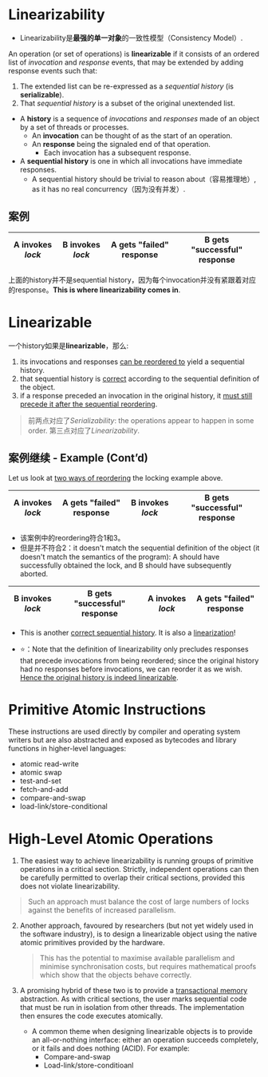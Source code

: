 # Linearizability

* Linearizability是**最强的单一对象**的一致性模型（Consistency Model）.

An operation (or set of operations) is **linearizable** if it consists of an ordered list of *invocation* and *response* events, that may be extended by adding response events such that:

1. The extended list can be re-expressed as a *sequential history* (is **serializable**).
2. That *sequential history* is a subset of the original unextended list.

* A **history** is a sequence of *invocations* and *responses* made of an object by a set of threads or processes.
    * An **invocation** can be thought of as the start of an operation.
    * An **response** being the signaled end of that operation.
        * Each invocation has a subsequent response.
* A **sequential history** is one in which all invocations have immediate responses.
    * A sequential history should be trivial to reason about（容易推理地）, as it has no real concurrency（因为没有并发）.

## 案例

| A invokes *lock* | B invokes *lock* | A gets "failed" response | B gets "successful" response |
| ---------------- | ---------------- | ------------------------ | ---------------------------- |

上面的history并不是sequential history，因为每个invocation并没有紧跟着对应的response。**This is where linearizability comes in**.

# Linearizable

一个history如果是**linearizable**，那么:

1. its invocations and responses <u>can be reordered to</u> yield a sequential history.
2. that sequential history is <u>correct</u> according to the sequential definition of the object.
3. if a response preceded an invocation in the original history, it <u>must still precede it after the sequential reordering</u>.

> 前两点对应了*Serializability*: the operations appear to happen in some order. 第三点对应了*Linearizability*.

## 案例继续 - Example (Cont’d)

Let us look at <u>two ways of reordering</u> the locking example above.

| A invokes *lock* | A gets "failed" response | B invokes *lock* | B gets "successful" response |
| ---------------- | ------------------------ | ---------------- | ---------------------------- |

* 该案例中的reordering符合1和3。
* 但是并不符合2：it doesn't match the sequential definition of the object (it doesn't match the semantics of the program): A should have successfully obtained the lock, and B should have subsequently aborted.

| B invokes *lock* | B gets "successful" response | A invokes *lock* | A gets "failed" response |
| ---------------- | ---------------------------- | ---------------- | ------------------------ |

* This is another <u>correct sequential history</u>. It is also a <u>linearization</u>!

* ⭐：Note that the definition of linearizability only precludes responses that precede invocations from being reordered; since the original history had no responses before invocations, we can reorder it as we wish. <u>Hence the original history is indeed linearizable</u>.

# Primitive Atomic Instructions

These instructions are used directly by compiler and operating system writers but are also abstracted and exposed as bytecodes and library functions in higher-level languages:

* atomic read-write
* atomic swap
* test-and-set
* fetch-and-add
* compare-and-swap
* load-link/store-conditional

# High-Level Atomic Operations

1. The easiest way to achieve linearizability is running groups of primitive operations in a critical section. Strictly, independent operations can then be carefully permitted to overlap their critical sections, provided this does not violate linearizability.

> Such an approach must balance the cost of large numbers of locks against the benefits of increased parallelism.

2. Another approach, favoured by researchers (but not yet widely used in the software industry), is to design a linearizable object using the native atomic primitives provided by the hardware.

    > This has the potential to maximise available parallelism and minimise synchronisation costs, but requires mathematical proofs which show that the objects behave correctly.

3. A promising hybrid of these two is to provide a <u>transactional memory</u> abstraction. As with critical sections, the user marks sequential code that must be run in isolation from other threads. The implementation then ensures the code executes atomically.
    * A common theme when designing linearizable objects is to provide an all-or-nothing interface: either an operation succeeds completely, or it fails and does nothing (ACID). For example:
        * Compare-and-swap
        * Load-link/store-conditioanl